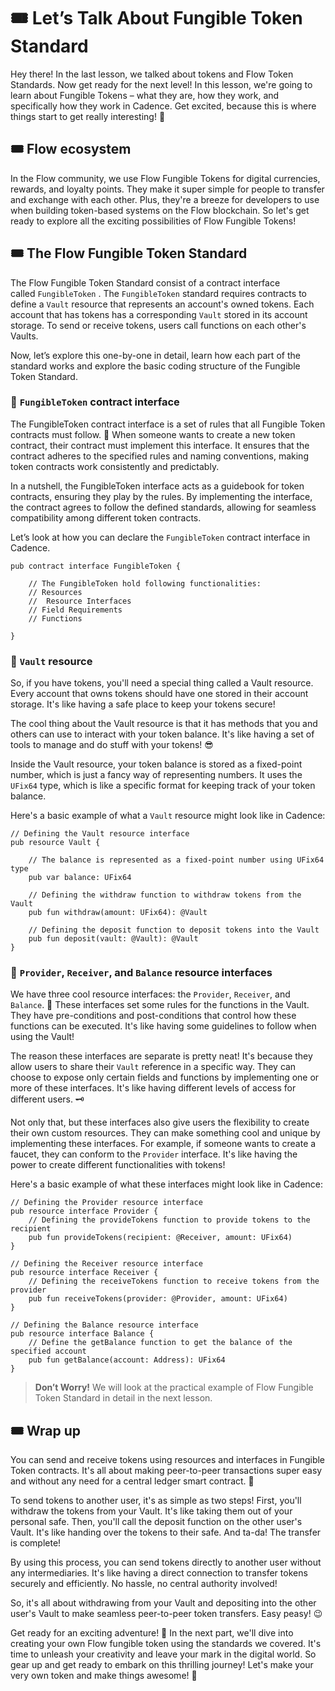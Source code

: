 # 🎟️ Let’s Talk About Fungible Token Standard

Hey there! In the last lesson, we talked about tokens and Flow Token Standards. Now get ready for the next level! In this lesson, we're going to learn about Fungible Tokens – what they are, how they work, and specifically how they work in Cadence. Get excited, because this is where things start to get really interesting! 🚀

## 🎟️ Flow ecosystem

In the Flow community, we use Flow Fungible Tokens for digital currencies, rewards, and loyalty points. They make it super simple for people to transfer and exchange with each other. Plus, they're a breeze for developers to use when building token-based systems on the Flow blockchain. So let's get ready to explore all the exciting possibilities of Flow Fungible Tokens!

## 🎟️ The Flow Fungible Token Standard

The Flow Fungible Token Standard consist of a contract interface called `FungibleToken` . The `FungibleToken` standard requires contracts to define a `Vault` resource that represents an account's owned tokens. Each account that has tokens has a corresponding `Vault` stored in its account storage. To send or receive tokens, users call functions on each other's Vaults.

Now, let’s explore this one-by-one in detail, learn how each part of the standard works and explore the basic coding structure of the Fungible Token Standard.

### 💼 `FungibleToken` contract interface

The FungibleToken contract interface is a set of rules that all Fungible Token contracts must follow. 📜 When someone wants to create a new token contract, their contract must implement this interface. It ensures that the contract adheres to the specified rules and naming conventions, making token contracts work consistently and predictably.

In a nutshell, the FungibleToken interface acts as a guidebook for token contracts, ensuring they play by the rules. By implementing the interface, the contract agrees to follow the defined standards, allowing for seamless compatibility among different token contracts.

Let’s look at how you can declare the `FungibleToken` contract interface in Cadence.

```
pub contract interface FungibleToken {

	// The FungibleToken hold following functionalities:
	// Resources
	//  Resource Interfaces
	// Field Requirements
	// Functions

}
```

### 💼 `Vault` resource

So, if you have tokens, you'll need a special thing called a Vault resource. Every account that owns tokens should have one stored in their account storage. It's like having a safe place to keep your tokens secure!

The cool thing about the Vault resource is that it has methods that you and others can use to interact with your token balance. It's like having a set of tools to manage and do stuff with your tokens! 😎

Inside the Vault resource, your token balance is stored as a fixed-point number, which is just a fancy way of representing numbers. It uses the `UFix64` type, which is like a specific format for keeping track of your token balance.

Here's a basic example of what a `Vault` resource might look like in Cadence:

```
// Defining the Vault resource interface
pub resource Vault {

    // The balance is represented as a fixed-point number using UFix64 type
    pub var balance: UFix64

    // Defining the withdraw function to withdraw tokens from the Vault
    pub fun withdraw(amount: UFix64): @Vault

    // Defining the deposit function to deposit tokens into the Vault
    pub fun deposit(vault: @Vault): @Vault
}
```

### 💼 `Provider`, `Receiver`, and `Balance` resource interfaces

We have three cool resource interfaces: the `Provider`, `Receiver`, and `Balance`. 🤝 These interfaces set some rules for the functions in the Vault. They have pre-conditions and post-conditions that control how these functions can be executed. It's like having some guidelines to follow when using the Vault!

The reason these interfaces are separate is pretty neat! It's because they allow users to share their `Vault` reference in a specific way. They can choose to expose only certain fields and functions by implementing one or more of these interfaces. It's like having different levels of access for different users. 🗝️

Not only that, but these interfaces also give users the flexibility to create their own custom resources. They can make something cool and unique by implementing these interfaces. For example, if someone wants to create a faucet, they can conform to the `Provider` interface. It's like having the power to create different functionalities with tokens!

Here's a basic example of what these interfaces might look like in Cadence:

```
// Defining the Provider resource interface
pub resource interface Provider {
    // Defining the provideTokens function to provide tokens to the recipient
    pub fun provideTokens(recipient: @Receiver, amount: UFix64)
}

// Defining the Receiver resource interface
pub resource interface Receiver {
    // Defining the receiveTokens function to receive tokens from the provider
    pub fun receiveTokens(provider: @Provider, amount: UFix64)
}

// Defining the Balance resource interface
pub resource interface Balance {
    // Define the getBalance function to get the balance of the specified account
    pub fun getBalance(account: Address): UFix64
}
```

> **Don’t Worry!** We will look at the practical example of Flow Fungible Token Standard in detail in the next lesson.

## 🎟️ Wrap up

You can send and receive tokens using resources and interfaces in Fungible Token contracts. It's all about making peer-to-peer transactions super easy and without any need for a central ledger smart contract. 🤝

To send tokens to another user, it's as simple as two steps! First, you'll withdraw the tokens from your Vault. It's like taking them out of your personal safe. Then, you'll call the deposit function on the other user's Vault. It's like handing over the tokens to their safe. And ta-da! The transfer is complete!

By using this process, you can send tokens directly to another user without any intermediaries. It's like having a direct connection to transfer tokens securely and efficiently. No hassle, no central authority involved!

So, it's all about withdrawing from your Vault and depositing into the other user's Vault to make seamless peer-to-peer token transfers. Easy peasy! 😉

Get ready for an exciting adventure! 🚀 In the next part, we'll dive into creating your own Flow fungible token using the standards we covered. It's time to unleash your creativity and leave your mark in the digital world. So gear up and get ready to embark on this thrilling journey! Let's make your very own token and make things awesome! 💪
